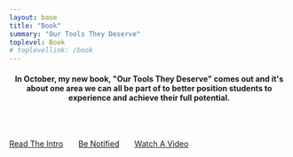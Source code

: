 ```yaml
---
layout: base
title: "Book"
summary: "Our Tools They Deserve"
toplevel: Book
# toplevellink: /book
---
```

<center>
<h4>In October, my new book, "Our Tools They Deserve" comes out and it's about one area we can all be part of to better position students to experience and achieve their full potential.</h4></center><br/><br/>

<a href="https://tinyurl.com/Our-Tools-They-Deserve-Intro" class="book_btn scrollto">Read The Intro</a> &nbsp;&nbsp;&nbsp;&nbsp;&nbsp;
<a href="https://tinyurl.com/OTTD-Signup" class="book_btn scrollto">Be Notified</a> &nbsp;&nbsp;&nbsp;&nbsp;&nbsp;
<a href="https://youtu.be/CKJW-tvN5gs" class="book_btn scrollto">Watch A Video</a>
</center>
